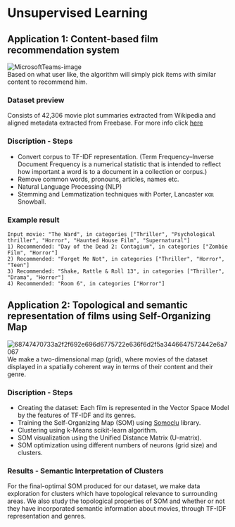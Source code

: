# Unsupervised Learning
## Application 1: Content-based film recommendation system
![MicrosoftTeams-image](https://user-images.githubusercontent.com/50949470/111079410-97508f00-8502-11eb-9dc5-4d55c79ff454.png)
<br> Based on what user like, the algorithm will simply pick items with similar content to recommend him.

### Dataset preview
Consists of 42,306 movie plot summaries extracted from Wikipedia and aligned metadata extracted from Freebase. For more info click [here](http://www.cs.cmu.edu/~ark/personas/)

### Discription - Steps
* Convert corpus to TF-IDF representation. (Term Frequency–Inverse Document Frequency is a numerical statistic that is intended to reflect how important a word is to a document in a collection or corpus.)
* Remove common words, pronouns, articles, names etc.
* Natural Language Processing (NLP)
* Stemming and Lemmatization techniques with Porter, Lancaster και Snowball.

### Example result
```
Input movie: "The Ward", in categories ["Thriller", "Psychological thriller", "Horror", "Haunted House Film", "Supernatural"]
1) Recommended: "Day of the Dead 2: Contagium", in categories ["Zombie Film", "Horror"]
2) Recommended: "Forget Me Not", in categories ["Thriller", "Horror", "Teen"]
3) Recommended: "Shake, Rattle & Roll 13", in categories ["Thriller", "Drama", "Horror"]
4) Recommended: "Room 6", in categories ["Horror"]
```

## Application 2: Topological and semantic representation of films using Self-Organizing Map
![68747470733a2f2f692e696d6775722e636f6d2f5a3446647572442e6a7067](https://user-images.githubusercontent.com/50949470/111079327-3b860600-8502-11eb-9071-22d09e94ee57.jpg)
<br>We make a two-dimensional map (grid), where movies of the dataset displayed in a spatially coherent way in terms of their content and their genre.

### Discription - Steps
* Creating the dataset: Each film is represented in the Vector Space Model by the features of TF-IDF and its genres.
* Training the Self-Organizing Map (SOM) using [Somoclu](https://somoclu.readthedocs.io/en/stable/index.html) library.
* Clustering using k-Means scikit-learn algorithm.
* SOM visualization using the Unified Distance Matrix (U-matrix).
* SOM optimization using different numbers of neurons (grid size) and clusters.

### Results - Semantic Interpretation of Clusters
For the final-optimal SOM produced for our dataset, we make data exploration for clusters which have topological relevance to surrounding areas. We also study the topological properties of SOM and whether or not they have incorporated semantic information about movies, through TF-IDF representation and genres.
